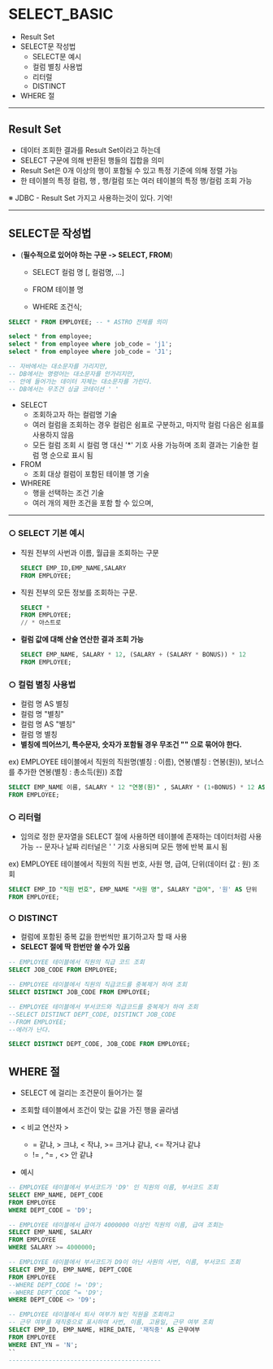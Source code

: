 # SELECT_BASIC
  + Result Set
  + SELECT문 작성법
     + SELECT문 예시
     + 컬럼 별칭 사용법
     + 리터럴
     + DISTINCT 
  + WHERE 절 
--------------------------------------

## Result Set

- 데이터 조회한 결과를 Result Set이라고 하는데
- SELECT 구문에 의해 반환된 행들의 집합을 의미
- Result Set은 0개 이상의 행이 포함될 수 있고 특정 기준에 의해 정렬 가능
- 한 테이블의 특정 컬럼, 행 , 행/컬럼 또는 여러 테이블의 특정 행/컬럼 조회 가능

※ JDBC - Result Set 가지고 사용하는것이 있다. 기억!


-----------------

## SELECT문 작성법

+ (**필수적으로 있어야 하는 구문 -> SELECT, FROM**)

    + SELECT 컬럼 명 [, 컬럼명, ...]

    + FROM 테이블 명

    + WHERE 조건식;

```sql
SELECT * FROM EMPLOYEE; -- * ASTRO 전체를 의미

select * from employee;
select * from employee where job_code = 'j1';
select * from employee where job_code = 'J1';

-- 자바에서는 대소문자를 가리지만,
-- DB에서는 명령어는 대소문자를 안가리지만, 
-- 안에 들어가는 데이터 자체는 대소문자를 가린다.
-- DB에서는 무조건 싱글 코테이션 ' '
```

+ SELECT
    + 조회하고자 하는 컬럼명 기술
    + 여러 컬럼을 조회하는 경우 컬럼은 쉼표로 구분하고, 마지막 컬럼 다음은 쉼표를 사용하지 않음
    + 모든 컬럼 조회 시 컬럼 명 대신 '*' 기호 사용 가능하며 조회 결과는 기술한 컬럼 명 순으로 표시 됨
+ FROM
    + 조회 대상 컬럼이 포함된 테이블 명 기술
+ WHRERE
    + 행을 선택하는 조건 기술
    + 여러 개의 제한 조건을 포함 할 수 있으며,

------------------------------------------------

### ○ SELECT 기본 예시

+ 직원 전부의 사번과 이름, 월급을 조회하는 구문

    ```sql
    SELECT EMP_ID,EMP_NAME,SALARY 
    FROM EMPLOYEE;
    ```
+ 직원 전부의 모든 정보를 조회하는 구문. 
    ```sql
    SELECT * 
    FROM EMPLOYEE;
    // * 아스트로
    ```

+ **컬럼 값에 대해 산술 연산한 결과 조회 가능**
    ```sql
    SELECT EMP_NAME, SALARY * 12, (SALARY + (SALARY * BONUS)) * 12
    FROM EMPLOYEE;
    ```

### ○ 컬럼 별칭 사용법

+ 컬럼 명 AS 별칭
+ 컬럼 명 "별칭"
+ 컬럼 명 AS "별칭" 
+ 컬럼 명 별칭
+ **별칭에 띄어쓰기, 특수문자, 숫자가 포함될 경우 무조건 "" 으로 묶어야 한다.**

ex) EMPLOYEE 테이블에서 직원의 직원명(별칭 : 이름), 연봉(별칭 : 연봉(원)), 보너스를 추가한 연봉(별칭 : 총소득(원)) 조합

```sql
SELECT EMP_NAME 이름, SALARY * 12 "연봉(원)" , SALARY * (1+BONUS) * 12 AS "총소득(원)"
FROM EMPLOYEE;
```

### ○ 리터럴

+ 임의로 정한 문자열을 SELECT 절에 사용하면 테이블에 존재하는 데이터처럼 사용 가능
-- 문자나 날짜 리터널은 ' ' 기호 사용되며 모든 행에 반복 표시 됨

ex) EMPLOYEE 테이블에서 직원의 직원 번호, 사원 명, 급여, 단위(데이터 값 : 원) 조회

```sql
SELECT EMP_ID "직원 번호", EMP_NAME "사원 명", SALARY "급여", '원' AS 단위
FROM EMPLOYEE;
```

### ○ DISTINCT 
 + 컬럼에 포함된 중복 값을 한번씩만 표기하고자 할 때 사용
 + **SELECT 절에 딱 한번만 쓸 수가 있음**

```SQL
-- EMPLOYEE 테이블에서 직원의 직급 코드 조회
SELECT JOB_CODE FROM EMPLOYEE;

-- EMPLOYEE 테이블에서 직원의 직급코드를 중복제거 하여 조회
SELECT DISTINCT JOB_CODE FROM EMPLOYEE;

-- EMPLOYEE 테이블에서 부서코드와 직급코드를 중복제거 하여 조회
--SELECT DISTINCT DEPT_CODE, DISTINCT JOB_CODE
--FROM EMPLOYEE;
--에러가 난다.

SELECT DISTINCT DEPT_CODE, JOB_CODE FROM EMPLOYEE;
```

## WHERE 절 
 + SELECT 에 걸리는 조건문이 들어가는 절
 + 조회할 테이블에서 조건이 맞는 값을 가진 행을 골라냄
 + < 비교 연산자 >
     + = 같냐, > 크냐, < 작냐, >= 크거냐 같냐, <= 작거냐 같냐
    + != , ^= , <> 안 같냐

 + 예시

 ```SQL
-- EMPLOYEE 테이블에서 부서코드가 'D9' 인 직원의 이름, 부서코드 조회
SELECT EMP_NAME, DEPT_CODE
FROM EMPLOYEE
WHERE DEPT_CODE = 'D9';

-- EMPLOYEE 테이블에서 급여가 4000000 이상인 직원의 이름, 급여 조회는
SELECT EMP_NAME, SALARY
FROM EMPLOYEE
WHERE SALARY >= 4000000;

-- EMPLOYEE 테이블에서 부서코드가 D9이 아닌 사원의 사번, 이름, 부서코드 조회
SELECT EMP_ID, EMP_NAME, DEPT_CODE
FROM EMPLOYEE
--WHERE DEPT_CODE != 'D9';
--WHERE DEPT_CODE ^= 'D9';
WHERE DEPT_CODE <> 'D9';

-- EMPLOYEE 테이블에서 퇴사 여부가 N인 직원을 조회하고
-- 근무 여부를 재직중으로 표시하여 사번, 이름, 고용일, 근무 여부 조회
SELECT EMP_ID, EMP_NAME, HIRE_DATE, '재직중' AS 근무여부
FROM EMPLOYEE
WHERE ENT_YN = 'N';
``
------------------------------------------
